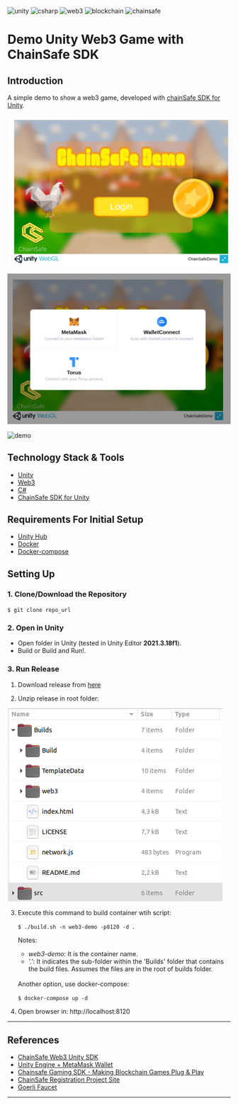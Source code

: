 ![unity](https://img.shields.io/badge/unity-informational?style=flat&logo=unity&logoColor=white&color=6aa6f8)
![csharp](https://img.shields.io/badge/csharp-informational?style=flat&logo=csharp&logoColor=white&color=6aa6f8)
![web3](https://img.shields.io/badge/web3-informational?style=flat&logo=web3&logoColor=white&color=6aa6f8)
![blockchain](https://img.shields.io/badge/blockchain-informational?style=flat&logo=blockchain&logoColor=white&color=6aa6f8)
![chainsafe](https://img.shields.io/badge/chainsafe-informational?style=flat&logo=chainsafe&logoColor=white&color=6aa6f8)

# Demo Unity Web3 Game with ChainSafe SDK

## Introduction

A simple demo to show a web3 game, developed with [chainSafe SDK for Unity](https://github.com/ChainSafe/web3.unity).

![app demo](./.doc/images/demo.png)

![wallets](./.doc/images/wallets.png)

![demo](./.doc/media/ChainSafeDemo.gif)
## Technology Stack & Tools

- [Unity](https://unity.com/)
- [Web3](https://en.wikipedia.org/wiki/Web3)
- [C#](https://learn.microsoft.com/es-es/dotnet/csharp/)
- [ChainSafe SDK for Unity](https://github.com/ChainSafe/web3.unity)

## Requirements For Initial Setup

- [Unity Hub](https://unity.com/download)
- [Docker](https://docs.docker.com/engine/install/)
- [Docker-compose](https://docs.docker.com/compose/)

## Setting Up

### 1. Clone/Download the Repository
  
  `$ git clone repo_url`

### 2. Open in Unity
  
  - Open folder in Unity (tested in Unity Editor **2021.3.18f1**).
  - Build or Build and Run!.

### 3. Run Release

1. Download release from [here](https://github.com/dappsar/unity-web3-chainsafe-demo/releases/download/v1.0.0/release-v1.0.0.zip)

2. Unzip release in root folder:

![release image](./.doc/images/release.png)

3. Execute this command to build container wtih script:

    `$ ./build.sh -n web3-demo -p8120 -d .`

    Notes: 
      - _web3-demo_: It is the container name.
      - _'.'_: It indicates the sub-folder within the 'Builds' folder that contains the build files. Assumes the files are in the root of builds folder.

    <br/>
    Another option, use docker-compose: 
    
    `$ docker-compose up -d`


4. Open browser in: http://localhost:8120

---

## References

- [ChainSafe Web3 Unity SDK](https://docs.gaming.chainsafe.io/)
- [Unity Engine + MetaMask Wallet](https://medium.com/coinmonks/unity-engine-metamask-wallet-6797d4699e45)
- [Chainsafe Gaming SDK - Making Blockchain Games Plug & Play](https://www.youtube.com/watch?v=qa2TatYgvYs)
- [ChainSafe Registration Project Site](https://dashboard.gaming.chainsafe.io/)
- [Goerli Faucet](https://goerli-faucet.pk910.de/)

----


